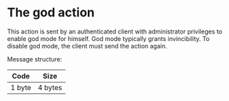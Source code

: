 # The god action

This action is sent by an authenticated client with administrator privileges to enable god mode for himself. God mode typically grants invincibility. To disable god mode, the client must send the action again.

Message structure:

| Code   | Size    |
|--------|---------|
| 1 byte | 4 bytes |
